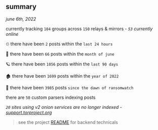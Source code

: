 
## summary
_june 6th, 2022_

currently tracking `104` groups across `150` relays & mirrors - _`53` currently online_

⏲ there have been `2` posts within the `last 24 hours`

🦈 there have been `66` posts within the `month of june`

🪐 there have been `1056` posts within the `last 90 days`

🏚 there have been `1699` posts within the `year of 2022`

🦕 there have been `3985` posts `since the dawn of ransomwatch`

there are `50` custom parsers indexing posts

_`20` sites using v2 onion services are no longer indexed - [support.torproject.org](https://support.torproject.org/onionservices/v2-deprecation/)_

> see the project [README](https://github.com/joshhighet/ransomwatch#ransomwatch--) for backend technicals
